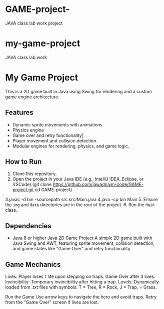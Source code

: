 # GAME-project-
JAVA class lab work project
# my-game-project
JAVA class lab work
# My Game Project

This is a 2D game built in Java using Swing for rendering and a custom game engine architecture.

## Features
- Dynamic sprite movements with animations
- Physics engine
- Game over and retry functionality]
- Player movement and collision detection.
- Modular engines for rendering, physics, and game logic.

## How to Run
1. Clone this repository.
2. Open the project in your Java IDE (e.g., IntelliJ IDEA, Eclipse, or VSCode).(git clone https://github.com/jawadnaim-code/GAME-project.git
cd GAME-project)

3.javac -d bin -sourcepath src src/Main.java
4.java -cp bin Main
5. Ensure the `img` and `data` directories are in the root of the project.
6. Run the `Main` class.

## Dependencies
- Java 8 or higher
Java 2D Game Project
A simple 2D game built with Java Swing and AWT, featuring sprite movement, collision detection, and game states like "Game Over" and retry functionality.

## Game Mechanics
Lives: Player loses 1 life upon stepping on traps. Game Over after 3 lives.
Invincibility: Temporary invincibility after hitting a trap.
Levels: Dynamically loaded from .txt files with symbols:
T = Tree, R = Rock, J = Trap, = Grass.

Run the Game
Use arrow keys to navigate the hero and avoid traps. Retry from the "Game Over" screen if lives are lost.

